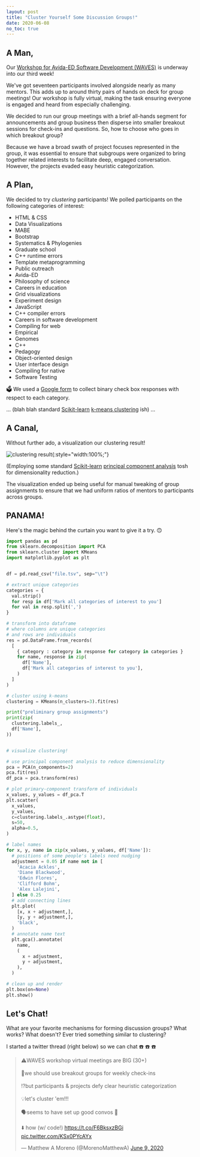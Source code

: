```yaml
---
layout: post
title: "Cluster Yourself Some Discussion Groups!"
date: 2020-06-08
no_toc: true
---
```


## A Man,

Our [Workshop for Avida-ED Software Development (WAVES)](https://mmore500.com/waves) is underway into our third week!

We've got seventeen participants involved alongside nearly as many mentors.
This adds up to around thirty pairs of hands on deck for group meetings!
Our workshop is fully virtual, making the task ensuring everyone is engaged and heard from especially challenging.

We decided to run our group meetings with a brief all-hands segment for announcements and group business then disperse into smaller breakout sessions for check-ins and questions.
So, how to choose who goes in which breakout group?

Because we have a broad swath of project focuses represented in the group, it was essential to ensure that subgroups were organized to bring together related interests to facilitate deep, engaged conversation.
However, the projects evaded easy heuristic categorization.

## A Plan,

We decided to try *clustering* participants!
We polled participants on the following categories of interest:
* HTML & CSS
* Data Visualizations
* MABE
* Bootstrap
* Systematics & Phylogenies
* Graduate school
* C++ runtime errors
* Template metaprogramming
* Public outreach
* Avida-ED
* Philosophy of science
* Careers in education
* Grid visualizations
* Experiment design
* JavaScript
* C++ compiler errors
* Careers in software development
* Compiling for web
* Empirical
* Genomes
* C++
* Pedagogy
* Object-oriented design
* User interface design
* Compiling for native
* Software Testing

:ballot_box:
We used a [Google form](https://www.google.com/forms/about/) to collect binary check box responses with respect to each category.

... (blah blah standard [Scikit-learn](https://scikit-learn.org/) [k-means clustering](https://en.wikipedia.org/wiki/K-means_clustering) ish) ...

## A Canal,

Without further ado, a visualization our clustering result!

![clustering result](/resources/discussion-groups-cluster.png){:style="width:100%;"}

(Employing some standard [Scikit-learn](https://scikit-learn.org/) [principal component analysis](https://en.wikipedia.org/wiki/Principal_component_analysis) tosh for dimensionality reduction.)

The visualization ended up being useful for manual tweaking of group assignments to ensure that we had uniform ratios of mentors to participants across groups.

## PANAMA!

Here's the magic behind the curtain you want to give it a try.
	:upside_down_face:

```python
import pandas as pd
from sklearn.decomposition import PCA
from sklearn.cluster import KMeans
import matplotlib.pyplot as plt


df = pd.read_csv("file.tsv", sep="\t")

# extract unique categories
categories = {
  val.strip()
  for resp in df['Mark all categories of interest to you']
  for val in resp.split(',')
}

# transform into dataframe
# where columns are unique categories
# and rows are individuals
res = pd.DataFrame.from_records(
  [
    { category : category in response for category in categories }
    for name, response in zip(
      df['Name'],
      df['Mark all categories of interest to you'],
    )
  ]
)

# cluster using k-means
clustering = KMeans(n_clusters=3).fit(res)

print("preliminary group assignments")
print(zip(
  clustering.labels_,
  df['Name'],
))


# visualize clustering!

# use principal component analysis to reduce dimensionality
pca = PCA(n_components=2)
pca.fit(res)
df_pca = pca.transform(res)

# plot primary-component transform of individuals
x_values, y_values = df_pca.T
plt.scatter(
  x_values,
  y_values,
  c=clustering.labels_.astype(float),
  s=50,
  alpha=0.5,
)

# label names
for x, y, name in zip(x_values, y_values, df['Name']):
  # positions of some people's labels need nudging
  adjustment = 0.05 if name not in [
    'Acacia Ackles',
    'Diane Blackwood',
    'Edwin Flores',
    'Clifford Bohm',
    'Alex Lalejini',
  ] else 0.25
  # add connecting lines
  plt.plot(
    [x, x + adjustment,],
    [y, y + adjustment,],
    'black',
  )
  # annotate name text
  plt.gca().annotate(
    name,
    (
      x + adjustment,
      y + adjustment,
    ),
  )

# clean up and render
plt.box(on=None)
plt.show()
```

## Let's Chat!

What are your favorite mechanisms for forming discussion groups?
What works?
What doesn't?
Ever tried something similar to clustering?

I started a twitter thread (right below) so we can chat :phone: :phone: :phone:

<blockquote class="twitter-tweet"><p lang="en" dir="ltr">⚠️WAVES workshop virtual meetings are BIG (30+)<br><br>🤔we should use breakout groups for weekly check-ins<br><br>⁉️but participants &amp; projects defy clear heuristic categorization<br><br>💡let&#39;s cluster &#39;em!!!<br><br>🗣️seems to have set up good convos 🤷<br><br>⬇️ how (w/ code!) <a href="https://t.co/F6BksxzBGi">https://t.co/F6BksxzBGi</a> <a href="https://t.co/KSx0PYcAYx">pic.twitter.com/KSx0PYcAYx</a></p>&mdash; Matthew A Moreno (@MorenoMatthewA) <a href="https://twitter.com/MorenoMatthewA/status/1270176497089691648?ref_src=twsrc%5Etfw">June 9, 2020</a></blockquote>
<script async src="https://platform.twitter.com/widgets.js" charset="utf-8"></script>
